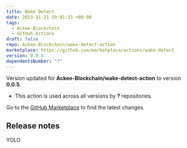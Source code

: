 ```yaml
---
title: Wake Detect
date: 2023-11-21 19:01:33 +00:00
tags:
  - Ackee-Blockchain
  - GitHub Actions
draft: false
repo: Ackee-Blockchain/wake-detect-action
marketplace: https://github.com/marketplace/actions/wake-detect
version: 0.0.5
dependentsNumber: "?"
---
```



Version updated for **Ackee-Blockchain/wake-detect-action** to version **0.0.5**.
- This action is used across all versions by **?** repositories.

Go to the [GitHub Marketplace](https://github.com/marketplace/actions/wake-detect) to find the latest changes.

## Release notes

YOLO

